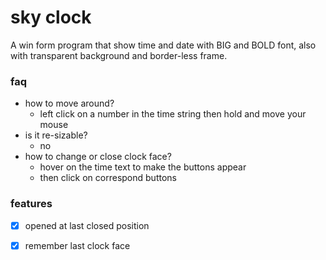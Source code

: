 # sky clock

A win form program that show time and date with BIG and BOLD font, also with transparent background and border-less frame.

### faq

- how to move around?
  - left click on a number in the time string then hold and move your mouse
- is it re-sizable?
  - no
- how to change or close clock face?
  - hover on the time text to make the buttons appear
  - then click on correspond buttons

### features

* [x] opened at last closed position
* [x] remember last clock face
 



